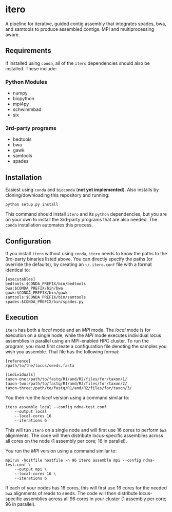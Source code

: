 # itero
A pipeline for iterative, guided contig assembly that integrates spades, bwa, and samtools to produce assembled contigs.  MPI and multiprocessing aware.

## Requirements
If installed using `conda`, all of the `itero` dependencies should also be installed.  These include:

### Python Modules

* numpy
* biopython
* mpi4py
* schwimmbad
* six

### 3rd-party programs

* bedtools
* bwa
* gawk
* samtools
* spades

## Installation

Easiest using `conda` and `bioconda` (**not yet implemented**).  Also installs by cloning/downloading this repository and running:

`python setup.py install`

This command should install `itero` and its `python` dependencies, but you are on your own to install the 3rd-party programs that are also needed.  The `conda` installation automates this process.

## Configuration

If you install `itero` without using `conda`, `itero` needs to know the paths to the 3rd-party binaries listed above.  You can directly specify the paths (or override the defaults), by creating an `~/.itero.conf` file with a format identical to:

```
[executables]
bedtools:$CONDA_PREFIX/bin/bedtools
bwa:$CONDA_PREFIX/bin/bwa
gawk:$CONDA_PREFIX/bin/gawk
samtools:$CONDA_PREFIX/bin/samtools
spades:$CONDA_PREFIX/bin/spades.py
```

## Execution

`itero` has both a *local* mode and an *MPI* mode.  The *local* mode is for execution on a single node, while the *MPI* mode executes individual locus assemblies in parallel using an MPI-enabled HPC cluster.  To run the program, you must first create a configuration file denoting the samples you wish you assemble. That file has the following format:

```
[reference]
/path/to/the/locus/seeds.fasta

[individuals]
taxon-one:/path/to/fastq/R1/and/R2/files/for/taxon/1/
taxon-two:/path/to/fastq/R1/and/R2/files/for/taxon/2/
taxon-three:/path/to/fastq/R1/and/R2/files/for/taxon/3/
```

You then run the *local* version using a command similar to:

```
itero assemble local --config ndna-test.conf 
	--output local
	--local-cores 16
	--iterations 6
```

This will run `itero` on a single node and will first use 16 cores to perform `bwa` alignments.  The code will then distribute locus-specific assemblies across all cores on the node (1 assembly per core; 16 in parallel).

You run the *MPI* version using a command similar to:

```
mpirun -hostfile hostfile -n 96 itero assemble mpi --config ndna-test.conf \
	--output mpi \
	--local-cores 16 \
	--iterations 6
```

If each of your nodes has 16 cores, this will first use 16 cores for the needed `bwa` alignments of reads to seeds.  The code will then distribute locus-specific assemblies across all 96 cores in your cluster (1 assembly per core; 96 in parallel).